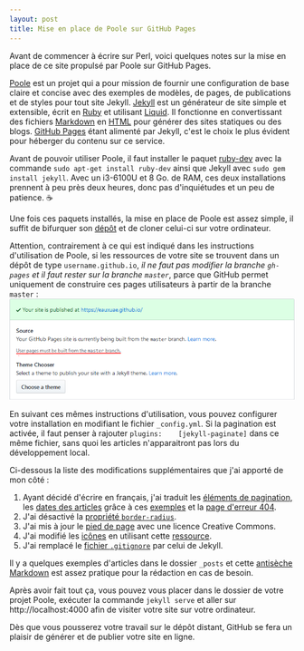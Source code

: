 ```yaml
---
layout: post
title: Mise en place de Poole sur GitHub Pages
---
```


Avant de commencer à écrire sur Perl, voici quelques notes sur la mise en place de ce site propulsé par Poole sur GitHub Pages.

[Poole](http://getpoole.com/) est un projet qui a pour mission de fournir une configuration de base claire et concise avec des exemples de modèles, de pages, de publications et de styles pour tout site Jekyll. [Jekyll](https://jekyllrb.com/) est un générateur de site simple et extensible, écrit en [Ruby](https://www.ruby-lang.org/) et utilisant [Liquid](https://shopify.github.io/liquid/). Il fonctionne en convertissant des fichiers [Markdown](https://daringfireball.net/projects/markdown/) en [HTML](https://w3c.github.io/html/) pour générer des sites statiques ou des blogs. [GitHub Pages](https://pages.github.com/) étant alimenté par Jekyll, c'est le choix le plus évident pour héberger du contenu sur ce service.

Avant de pouvoir utiliser Poole, il faut installer le paquet [ruby-dev](https://packages.ubuntu.com/bionic/ruby-dev) avec la commande `sudo apt-get install ruby-dev` ainsi que Jekyll avec `sudo gem install jekyll`. Avec un i3-6100U et 8 Go. de RAM, ces deux installations prennent à peu près deux heures, donc pas d'inquiétudes et un peu de patience. ☕

Une fois ces paquets installés, la mise en place de Poole est assez simple, il suffit de bifurquer son [dépôt](https://github.com/poole/poole) et de cloner celui-ci sur votre ordinateur.

Attention, contrairement à ce qui est indiqué dans les instructions d'utilisation de Poole, si les ressources de votre site se trouvent dans un dépôt de type `username.github.io`, *il ne faut pas modifier la branche `gh-pages` et il faut rester sur la branche `master`*, parce que GitHub permet uniquement de construire ces pages utilisateurs à partir de la branche `master` : ![alt text](../public/2019-12-03-01.png "User pages must be built from the master branch.")

En suivant ces mêmes instructions d'utilisation, vous pouvez configurer votre installation en modifiant le fichier `_config.yml`. Si la pagination est activée, il faut penser à rajouter `plugins:    [jekyll-paginate]` dans ce même fichier, sans quoi les articles n'apparaitront pas lors du développement local.

Ci-dessous la liste des modifications supplémentaires que j'ai apporté de mon côté :

1. Ayant décidé d'écrire en français, j'ai traduit les [éléments de pagination](https://github.com/eauxuae/eauxuae.github.io/commit/da99c228bfe0fa0ca5a95771da5774257cddc2d6), les [dates des articles](https://github.com/eauxuae/eauxuae.github.io/commit/ec8245336cb2aca4c179c8875dd7d941d0ab46ea) grâce à ces [exemples](http://alanwsmith.com/jekyll-liquid-date-formatting-examples) et la [page d'erreur 404](https://github.com/eauxuae/eauxuae.github.io/commit/bab7df06e145e1f130e31f9ed84064723afaf159).
2. J'ai désactivé la [propriété `border-radius`](https://github.com/eauxuae/eauxuae.github.io/commit/26bc1b63f2f77c634ee790590d7ac2d4dcf37901).
3. J'ai mis à jour le [pied de page](https://github.com/eauxuae/eauxuae.github.io/commit/920ff8971176b6b44e33aad596df880932990405) avec une licence Creative Commons.
4. J'ai modifié les [icônes](https://github.com/eauxuae/eauxuae.github.io/commit/143c8e8e3357f52f4d9a5f8271dad592778462c1) en utilisant cette [ressource](https://www.flaticon.com/free-icon/drop_616878). 
5. J'ai remplacé le [fichier `.gitignore`](https://github.com/eauxuae/eauxuae.github.io/commit/4ec0c6f95d461f7acf88870d43539170f9e6dd4c) par celui de Jekyll.

Il y a quelques exemples d'articles dans le dossier `_posts` et cette [antisèche Markdown](https://guides.github.com/pdfs/markdown-cheatsheet-online.pdf) est assez pratique pour la rédaction en cas de besoin.

Après avoir fait tout ça, vous pouvez vous placer dans le dossier de votre projet Poole, exécuter la commande `jekyll serve` et aller sur http://localhost:4000 afin de visiter votre site sur votre ordinateur.

Dès que vous pousserez votre travail sur le dépôt distant, GitHub se fera un plaisir de générer et de publier votre site en ligne.
